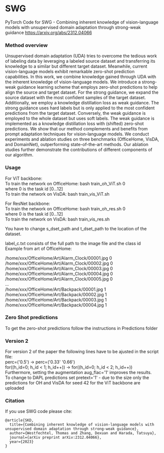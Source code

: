 # SWG
PyTorch Code for SWG - Combining inherent knowledge of vision-language models with unsupervised domain adaptation through strong-weak guidance
https://arxiv.org/abs/2312.04066

### Method overview
Unsupervised domain adaptation (UDA) tries to overcome the tedious work of labeling data by leveraging a labeled source dataset and transferring its knowledge to a similar but different target dataset. Meanwhile, current vision-language models exhibit remarkable zero-shot prediction capabilities. 
In this work, we combine knowledge gained through UDA with the inherent knowledge of vision-language models.
We introduce a strong-weak guidance learning scheme that employs zero-shot predictions to help align the source and target dataset. For the strong guidance, we expand the source dataset with the most confident samples of the target dataset. Additionally, we employ a knowledge distillation loss as weak guidance.
The strong guidance uses hard labels but is only applied to the most confident predictions from the target dataset. Conversely, the weak guidance is employed to the whole dataset but uses soft labels. The weak guidance is implemented as a knowledge distillation loss with (shifted) zero-shot predictions.
We show that our method complements and benefits from prompt adaptation techniques for vision-language models.
We conduct experiments and ablation studies on three benchmarks (OfficeHome, VisDA, and DomainNet), outperforming state-of-the-art methods. Our ablation studies further demonstrate the contributions of different components of our algorithm.

### Usage
For ViT backbone:  
To train the network on OfficeHome: 	bash train_oh_ViT.sh 0  
where 0 is the task id [0...12]  
To train the network on VisDA: 	bash train_vis_ViT.sh  

For ResNet backbone:  
To train the network on OfficeHome: 	bash train_oh_res.sh 0  
where 0 is the task id [0...12]  
To train the network on VisDA: 	bash train_vis_res.sh  

You have to change s_dset_path and t_dset_path to the location of the dataset.  

label_c.txt consists of the full path to the image file and the class id  
Example from art of OfficeHome:  

/home/xxx/OfficeHome/Art/Alarm_Clock/00001.jpg 0  
/home/xxx/OfficeHome/Art/Alarm_Clock/00002.jpg 0  
/home/xxx/OfficeHome/Art/Alarm_Clock/00003.jpg 0  
/home/xxx/OfficeHome/Art/Alarm_Clock/00004.jpg 0  
/home/xxx/OfficeHome/Art/Alarm_Clock/00005.jpg 0  
...  
/home/xxx/OfficeHome/Art/Backpack/00001.jpg 1  
/home/xxx/OfficeHome/Art/Backpack/00002.jpg 1  
/home/xxx/OfficeHome/Art/Backpack/00003.jpg 1  
/home/xxx/OfficeHome/Art/Backpack/00004.jpg 1  

### Zero Shot predictions
To get the zero-shot predictions follow the instructions in Predictions folder

### Version 2
For version 2 of the paper the following lines have to be ajusted in the script file:  
perc=('0.5') -> perc=('0.33' '0.66')  
for((h_id=0; h_id < 1; h_id++)) -> for((h_id=0; h_id < 2; h_id++))  
Furthermore, setting the augmentation aug_flac='1' improves the results.  
To change to DAPL predictions set pretext='1' - due to the size only the predictions for OH and VisDA for seed 42 for the ViT backbone are uploaded

### Citation
If you use SWG code please cite:
```text
@article{SKD,
  title={Combining inherent knowledge of vision-language models with unsupervised domain adaptation through strong-weak guidance},
  author={Westfechtel, Thomas and Zhang, Dexuan and Harada, Tatsuya},
  journal={arXiv preprint arXiv:2312.04066},
  year={2023}
}
```
